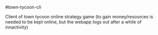 #town-tycoon-cli

Client of town tycoon online strategy game (to gain money/resources is needed to be kept online, but the webapp logs out after a while of innactivity)
